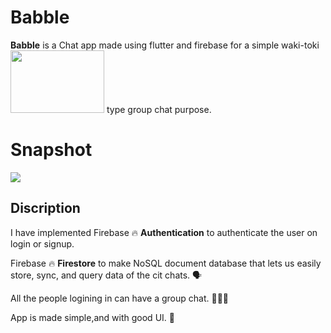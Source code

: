 # Babble

**Babble** is a Chat app made using flutter and firebase for a simple waki-toki <img src="https://github.com/ralphcoder/babble/blob/master/source.gif" width="150ppx" height="100px">
type group chat purpose.
# Snapshot
![](https://github.com/ralphcoder/babble/blob/master/flash%20chat.png)

## Discription

 I have implemented Firebase 🔥 **Authentication** to authenticate the user on login or signup.
 
 Firebase 🔥 **Firestore** to make NoSQL document database that lets us easily store, sync, and query data of the cit chats. 🗣
 
 All the people logining in can have a group chat. 👨‍👦‍👦

 App is made simple,and with good UI. 🙂




